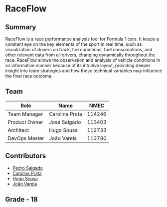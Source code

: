 # RaceFlow

## Summary
RaceFlow is a race performance analysis tool for Formula 1 cars. It keeps a constant eye on the key elements of the sport in real time, such as visualization of drivers on track, tire conditions, fuel consumptions, and other relevant data from all drivers, changing dynamically throughout the race. RaceFlow allows the observation and analysis of vehicle conditions in an informative manner because of its intuitive layout, providing deeper insight into team strategies and how these technical variables may influence the final race outcome.

## Team

| Role          | Name           | NMEC   
| ------------- | -------------  | ----- 
| Team Manager  | Carolina Prata | 114246 
| Product Owner | José Salgado   | 113403
| Architect     | Hugo Sousa     | 112733
| DevOps Master | João Varela    | 113780

## Contributors
- [Pedro Salgado](https://github.com/TKahk)
- [Carolina Prata](https://github.com/carolmprata)
- [Hugo Sousa](https://github.com/hugaos)
- [Joâo Varela](https://github.com/joaovarela14)
## Grade - 18 
